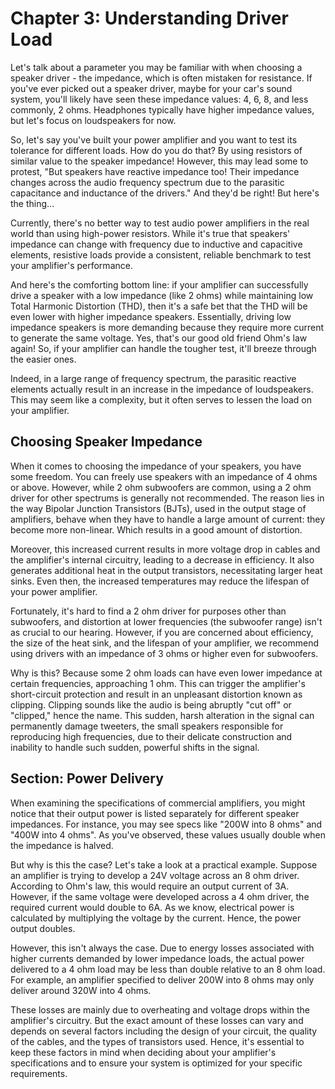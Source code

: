 # Chapter 3: Understanding Driver Load

Let's talk about a parameter you may be familiar with when choosing a speaker driver - the impedance, which is often mistaken for resistance. If you've ever picked out a speaker driver, maybe for your car's sound system, you'll likely have seen these impedance values: 4, 6, 8, and less commonly, 2 ohms. Headphones typically have higher impedance values, but let's focus on loudspeakers for now.

So, let's say you've built your power amplifier and you want to test its tolerance for different loads. How do you do that? By using resistors of similar value to the speaker impedance! However, this may lead some to protest, "But speakers have reactive impedance too! Their impedance changes across the audio frequency spectrum due to the parasitic capacitance and inductance of the drivers." And they'd be right! But here's the thing...

Currently, there's no better way to test audio power amplifiers in the real world than using high-power resistors. While it's true that speakers' impedance can change with frequency due to inductive and capacitive elements, resistive loads provide a consistent, reliable benchmark to test your amplifier's performance.

And here's the comforting bottom line: if your amplifier can successfully drive a speaker with a low impedance (like 2 ohms) while maintaining low Total Harmonic Distortion (THD), then it's a safe bet that the THD will be even lower with higher impedance speakers. Essentially, driving low impedance speakers is more demanding because they require more current to generate the same voltage. Yes, that's our good old friend Ohm's law again! So, if your amplifier can handle the tougher test, it'll breeze through the easier ones.

Indeed, in a large range of frequency spectrum, the parasitic reactive elements actually result in an increase in the impedance of loudspeakers. This may seem like a complexity, but it often serves to lessen the load on your amplifier.

## Choosing Speaker Impedance

When it comes to choosing the impedance of your speakers, you have some freedom. You can freely use speakers with an impedance of 4 ohms or above. However, while 2 ohm subwoofers are common, using a 2 ohm driver for other spectrums is generally not recommended. The reason lies in the way Bipolar Junction Transistors (BJTs), used in the output stage of amplifiers, behave when they have to handle a large amount of current: they become more non-linear. Which results in a good amount of distortion.

Moreover, this increased current results in more voltage drop in cables and the amplifier's internal circuitry, leading to a decrease in efficiency. It also generates additional heat in the output transistors, necessitating larger heat sinks. Even then, the increased temperatures may reduce the lifespan of your power amplifier.

Fortunately, it's hard to find a 2 ohm driver for purposes other than subwoofers, and distortion at lower frequencies (the subwoofer range) isn't as crucial to our hearing. However, if you are concerned about efficiency, the size of the heat sink, and the lifespan of your amplifier, we recommend using drivers with an impedance of 3 ohms or higher even for subwoofers. 

Why is this? Because some 2 ohm loads can have even lower impedance at certain frequencies, approaching 1 ohm. This can trigger the amplifier's short-circuit protection and result in an unpleasant distortion known as clipping. Clipping sounds like the audio is being abruptly "cut off" or "clipped," hence the name. This sudden, harsh alteration in the signal can permanently damage tweeters, the small speakers responsible for reproducing high frequencies, due to their delicate construction and inability to handle such sudden, powerful shifts in the signal.

## Section: Power Delivery

When examining the specifications of commercial amplifiers, you might notice that their output power is listed separately for different speaker impedances. For instance, you may see specs like "200W into 8 ohms" and "400W into 4 ohms". As you've observed, these values usually double when the impedance is halved.

But why is this the case? Let's take a look at a practical example. Suppose an amplifier is trying to develop a 24V voltage across an 8 ohm driver. According to Ohm's law, this would require an output current of 3A. However, if the same voltage were developed across a 4 ohm driver, the required current would double to 6A. As we know, electrical power is calculated by multiplying the voltage by the current. Hence, the power output doubles.

However, this isn't always the case. Due to energy losses associated with higher currents demanded by lower impedance loads, the actual power delivered to a 4 ohm load may be less than double relative to an 8 ohm load. For example, an amplifier specified to deliver 200W into 8 ohms may only deliver around 320W into 4 ohms. 

These losses are mainly due to overheating and voltage drops within the amplifier's circuitry. But the exact amount of these losses can vary and depends on several factors including the design of your circuit, the quality of the cables, and the types of transistors used. Hence, it's essential to keep these factors in mind when deciding about your amplifier's specifications and to ensure your system is optimized for your specific requirements.
